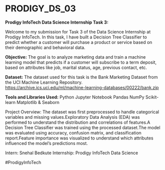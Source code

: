 # PRODIGY_DS_03

**Prodigy InfoTech Data Science Internship Task 3:**

Welcome to my submission for Task 3 of the Data Science Internship at Prodigy InfoTech. In this task, I have built a Decision Tree Classifier to predict whether a customer will purchase a product or service based on their demographic and behavioral data.

**Objective:**
The goal is to analyze marketing data and train a machine learning model that predicts if a customer will subscribe to a term deposit, based on attributes like job, marital status, age, previous contact, etc.

**Dataset:**
The dataset used for this task is the Bank Marketing Dataset from the UCI Machine Learning Repository.
https://archive.ics.uci.edu/ml/machine-learning-databases/00222/bank.zip

**Tools and Libraries Used:**
Python
Jupyter Notebook
Pandas
NumPy
Scikit-learn
Matplotlib & Seaborn

Project Overview:
The dataset was first preprocessed to handle categorical variables and missing values.Exploratory Data Analysis (EDA) was performed to understand the distribution and correlations of features.A Decision Tree Classifier was trained using the processed dataset.The model was evaluated using accuracy, confusion matrix, and classification report.Feature importance was visualized to understand which attributes influenced the model’s predictions most.

Intern: Snehal Bedkute
Internship: Prodigy InfoTech Data Science

#ProdigyInfoTech


